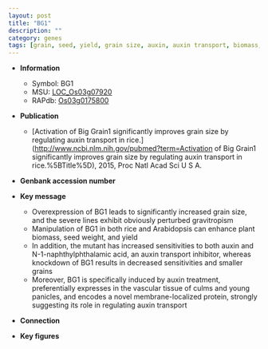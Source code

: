 ```yaml
---
layout: post
title: "BG1"
description: ""
category: genes
tags: [grain, seed, yield, grain size, auxin, auxin transport, biomass, seed weight]
---
```


* **Information**  
    + Symbol: BG1  
    + MSU: [LOC_Os03g07920](http://rice.plantbiology.msu.edu/cgi-bin/ORF_infopage.cgi?orf=LOC_Os03g07920)  
    + RAPdb: [Os03g0175800](http://rapdb.dna.affrc.go.jp/viewer/gbrowse_details/irgsp1?name=Os03g0175800)  

* **Publication**  
    + [Activation of Big Grain1 significantly improves grain size by regulating auxin transport in rice.](http://www.ncbi.nlm.nih.gov/pubmed?term=Activation of Big Grain1 significantly improves grain size by regulating auxin transport in rice.%5BTitle%5D), 2015, Proc Natl Acad Sci U S A.

* **Genbank accession number**  

* **Key message**  
    + Overexpression of BG1 leads to significantly increased grain size, and the severe lines exhibit obviously perturbed gravitropism
    + Manipulation of BG1 in both rice and Arabidopsis can enhance plant biomass, seed weight, and yield
    + In addition, the mutant has increased sensitivities to both auxin and N-1-naphthylphthalamic acid, an auxin transport inhibitor, whereas knockdown of BG1 results in decreased sensitivities and smaller grains
    + Moreover, BG1 is specifically induced by auxin treatment, preferentially expresses in the vascular tissue of culms and young panicles, and encodes a novel membrane-localized protein, strongly suggesting its role in regulating auxin transport

* **Connection**  

* **Key figures**  


